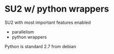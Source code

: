 # SU2 w/ python wrappers

SU2 with most important features enabled
* parallelism
* python wrappers

Python is standard 2.7 from debian
